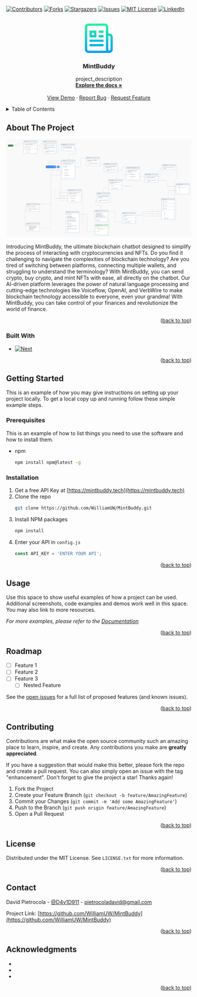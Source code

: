 <!--! Replace `MintBuddy`, `MintBuddy`, `project_description`,`technology`-->

<a name="readme-top"></a>

[![Contributors][contributors-shield]][contributors-url]
[![Forks][forks-shield]][forks-url]
[![Stargazers][stars-shield]][stars-url]
[![Issues][issues-shield]][issues-url]
[![MIT License][license-shield]][license-url]
[![LinkedIn][linkedin-shield]][linkedin-url]



<!-- PROJECT LOGO -->
<br />
<div align="center">
  <a href="https://github.com/WilliamUW/MintBuddy">
    <img src="images/logo.png" alt="Logo" width="80" height="80">
  </a>

<h3 align="center">MintBuddy</h3>

  <p align="center">
    project_description
    <br />
    <a href="https://github.com/WilliamUW/MintBuddy"><strong>Explore the docs »</strong></a>
    <br />
    <br />
    <a href="https://github.com/WilliamUW/MintBuddy">View Demo</a>
    ·
    <a href="https://github.com/WilliamUW/MintBuddy/issues">Report Bug</a>
    ·
    <a href="https://github.com/WilliamUW/MintBuddy/issues">Request Feature</a>
  </p>
</div>



<!-- TABLE OF CONTENTS -->
<details>
  <summary>Table of Contents</summary>
  <ol>
    <li>
      <a href="#about-the-project">About The Project</a>
      <ul>
        <li><a href="#built-with">Built With</a></li>
      </ul>
    </li>
    <li>
      <a href="#getting-started">Getting Started</a>
      <ul>
        <li><a href="#prerequisites">Prerequisites</a></li>
        <li><a href="#installation">Installation</a></li>
      </ul>
    </li>
    <li><a href="#usage">Usage</a></li>
    <li><a href="#roadmap">Roadmap</a></li>
    <li><a href="#contributing">Contributing</a></li>
    <li><a href="#license">License</a></li>
    <li><a href="#contact">Contact</a></li>
    <li><a href="#acknowledgments">Acknowledgments</a></li>
  </ol>
</details>



<!-- ABOUT THE PROJECT -->
## About The Project

[![Product Name Screen Shot][product-screenshot]](https://mintbuddy.tech)

Introducing MintBuddy, the ultimate blockchain chatbot designed to simplify the process of interacting with cryptocurrencies and NFTs. Do you find it challenging to navigate the complexities of blockchain technology? Are you tired of switching between platforms, connecting multiple wallets, and struggling to understand the terminology? With MintBuddy, you can send crypto, buy crypto, and mint NFTs with ease, all directly on the chatbot. Our AI-driven platform leverages the power of natural language processing and cutting-edge technologies like Voiceflow, OpenAI, and VerbWire to make blockchain technology accessible to everyone, even your grandma! With MintBuddy, you can take control of your finances and revolutionize the world of finance.


<p align="right">(<a href="#readme-top">back to top</a>)</p>



### Built With

* [![Next][Next.js]][Next-url]

<p align="right">(<a href="#readme-top">back to top</a>)</p>



<!-- GETTING STARTED -->
## Getting Started

This is an example of how you may give instructions on setting up your project locally.
To get a local copy up and running follow these simple example steps.

### Prerequisites

This is an example of how to list things you need to use the software and how to install them.
* npm
  ```sh
  npm install npm@latest -g
  ```

### Installation

1. Get a free API Key at [https://mintbuddy.tech](https://mintbuddy.tech)
2. Clone the repo
   ```sh
   git clone https://github.com/WilliamUW/MintBuddy.git
   ```
3. Install NPM packages
   ```sh
   npm install
   ```
4. Enter your API in `config.js`
   ```js
   const API_KEY = 'ENTER YOUR API';
   ```

<p align="right">(<a href="#readme-top">back to top</a>)</p>



<!-- USAGE EXAMPLES -->
## Usage

Use this space to show useful examples of how a project can be used. Additional screenshots, code examples and demos work well in this space. You may also link to more resources.

_For more examples, please refer to the [Documentation](https://mintbuddy.tech)_

<p align="right">(<a href="#readme-top">back to top</a>)</p>



<!-- ROADMAP -->
## Roadmap

- [ ] Feature 1
- [ ] Feature 2
- [ ] Feature 3
    - [ ] Nested Feature

See the [open issues](https://github.com/WilliamUW/MintBuddy/issues) for a full list of proposed features (and known issues).

<p align="right">(<a href="#readme-top">back to top</a>)</p>



<!-- CONTRIBUTING -->
## Contributing

Contributions are what make the open source community such an amazing place to learn, inspire, and create. Any contributions you make are **greatly appreciated**.

If you have a suggestion that would make this better, please fork the repo and create a pull request. You can also simply open an issue with the tag "enhancement".
Don't forget to give the project a star! Thanks again!

1. Fork the Project
2. Create your Feature Branch (`git checkout -b feature/AmazingFeature`)
3. Commit your Changes (`git commit -m 'Add some AmazingFeature'`)
4. Push to the Branch (`git push origin feature/AmazingFeature`)
5. Open a Pull Request

<p align="right">(<a href="#readme-top">back to top</a>)</p>



<!-- LICENSE -->
## License

Distributed under the MIT License. See `LICENSE.txt` for more information.

<p align="right">(<a href="#readme-top">back to top</a>)</p>



<!-- CONTACT -->
## Contact

David Pietrocola - [@D4v1D911](https://twitter.com/D4v1D911) - pietrocoladavid@gmail.com

Project Link: [https://github.com/WilliamUW/MintBuddy](https://github.com/WilliamUW/MintBuddy)

<p align="right">(<a href="#readme-top">back to top</a>)</p>



<!-- ACKNOWLEDGMENTS -->
## Acknowledgments

* []()
* []()
* []()

<p align="right">(<a href="#readme-top">back to top</a>)</p>



[contributors-shield]: https://img.shields.io/github/contributors/WilliamUW/MintBuddy.svg?style=for-the-badge
[contributors-url]: https://github.com/WilliamUW/MintBuddy/graphs/contributors

[forks-shield]: https://img.shields.io/github/forks/WilliamUW/MintBuddy.svg?style=for-the-badge
[forks-url]: https://github.com/WilliamUW/MintBuddy/network/members

[stars-shield]: https://img.shields.io/github/stars/WilliamUW/MintBuddy.svg?style=for-the-badge
[stars-url]: https://github.com/WilliamUW/MintBuddy/stargazers

[issues-shield]: https://img.shields.io/github/issues/WilliamUW/MintBuddy.svg?style=for-the-badge
[issues-url]: https://github.com/WilliamUW/MintBuddy/issues

[license-shield]: https://img.shields.io/github/license/WilliamUW/MintBuddy.svg?style=for-the-badge
[license-url]: https://github.com/WilliamUW/MintBuddy/blob/master/LICENSE.txt

[linkedin-shield]: https://img.shields.io/badge/-LinkedIn-black.svg?style=for-the-badge&logo=linkedin&colorB=555
[linkedin-url]: https://linkedin.com/in/pietrocoladavid
[product-screenshot]: images/screenshot.png

<!-- !Use this as a template to add technologies -->
[Next.js]: https://img.shields.io/badge/next.js-000000?style=for-the-badge&logo=nextdotjs&logoColor=white
[Next-url]: https://nextjs.org/
